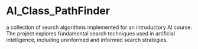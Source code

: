 # AI_Class_PathFinder
 a collection of search algorithms implemented for an introductory AI course. The project explores fundamental search techniques used in artificial intelligence, including uninformed and informed search strategies.

